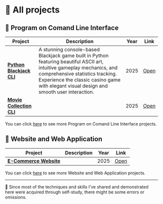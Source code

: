 # 📁 All projects

## 📂 Program on Comand Line Interface

| Project | Description | Year | Link |
|-----------|---------------------|-------|--------|
| [**Python Blackjack CLI**](https://github.com/blanktphan/python-blackjack-cli) | A stunning console-based Blackjack game built in Python featuring beautiful ASCII art, intuitive gameplay mechanics, and comprehensive statistics tracking. Experience the classic casino game with elegant visual design and smooth user interaction. | 2025 | [Open](https://github.com/blanktphan/python-blackjack) |
| [**Movie Collection CLI**](https://github.com/blanktphan/movie-collections-cli)| | 2025 | [Open](https://github.com/blanktphan/movie-collections) |

You can click [here](./program-on-command-line-interface/) to see more Program on Comand Line Interface projects.

## 📂 Website and Web Application

| Project | Description | Year | Link |
|-----------|---------------------|-------|--------|
| [**E-Commerce Website**](https://github.com/blanktphan/e-commerce-website) |  | 2025 | [Open](https://github.com/blanktphan/e-commerce-website) |

You can click [here](./website-and-web-application/) to see more Website and Web Application projects.

---

📍 Since most of the techniques and skills I've shared and demonstrated here were acquired through self-study, there might be some errors or omissions.